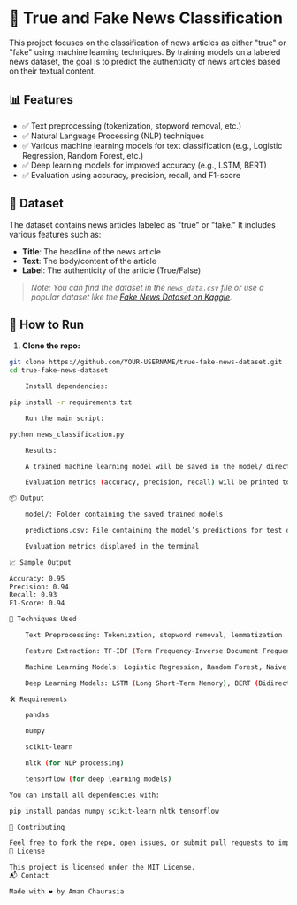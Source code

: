 # 📰 True and Fake News Classification

This project focuses on the classification of news articles as either "true" or "fake" using machine learning techniques. By training models on a labeled news dataset, the goal is to predict the authenticity of news articles based on their textual content.

## 📊 Features

- ✅ Text preprocessing (tokenization, stopword removal, etc.)
- ✅ Natural Language Processing (NLP) techniques
- ✅ Various machine learning models for text classification (e.g., Logistic Regression, Random Forest, etc.)
- ✅ Deep learning models for improved accuracy (e.g., LSTM, BERT)
- ✅ Evaluation using accuracy, precision, recall, and F1-score

## 📁 Dataset

The dataset contains news articles labeled as "true" or "fake." It includes various features such as:

- **Title**: The headline of the news article
- **Text**: The body/content of the article
- **Label**: The authenticity of the article (True/False)

> _Note: You can find the dataset in the `news_data.csv` file or use a popular dataset like the [Fake News Dataset on Kaggle](https://www.kaggle.com/c/fake-news/data)._

## 🚀 How to Run

1. **Clone the repo:**
```bash
git clone https://github.com/YOUR-USERNAME/true-fake-news-dataset.git
cd true-fake-news-dataset

    Install dependencies:

pip install -r requirements.txt

    Run the main script:

python news_classification.py

    Results:

    A trained machine learning model will be saved in the model/ directory

    Evaluation metrics (accuracy, precision, recall) will be printed to the console

📦 Output

    model/: Folder containing the saved trained models

    predictions.csv: File containing the model’s predictions for test data

    Evaluation metrics displayed in the terminal

📈 Sample Output

Accuracy: 0.95
Precision: 0.94
Recall: 0.93
F1-Score: 0.94

🧠 Techniques Used

    Text Preprocessing: Tokenization, stopword removal, lemmatization

    Feature Extraction: TF-IDF (Term Frequency-Inverse Document Frequency)

    Machine Learning Models: Logistic Regression, Random Forest, Naive Bayes

    Deep Learning Models: LSTM (Long Short-Term Memory), BERT (Bidirectional Encoder Representations from Transformers)

🛠️ Requirements

    pandas

    numpy

    scikit-learn

    nltk (for NLP processing)

    tensorflow (for deep learning models)

You can install all dependencies with:

pip install pandas numpy scikit-learn nltk tensorflow

🤝 Contributing

Feel free to fork the repo, open issues, or submit pull requests to improve the project. Contributions are welcome!
📄 License

This project is licensed under the MIT License.
📬 Contact

Made with ❤️ by Aman Chaurasia
